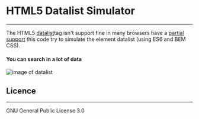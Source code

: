 # HTML5 Datalist Simulator
--------------------------

The HTML5 [datalist](https://www.w3schools.com/tags/tag_datalist.asp "HTML datalist Tag")tag isn't support fine in many browsers have a [partial support](http://caniuse.com/#feat=datalist) this code try to simulate the element datalist (using ES6 and BEM CSS).



#### You can search in a lot of data

![image of datalist](http://i.imgur.com/rlCVIjA.png)


## Licence
__________

GNU General Public License 3.0